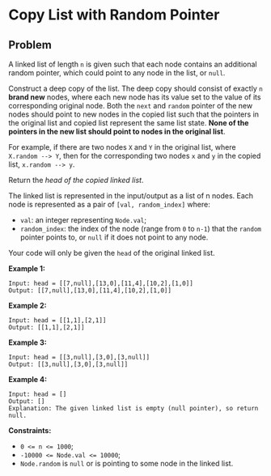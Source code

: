 # Copy List with Random Pointer

## Problem

A linked list of length `n` is given such that each node contains an additional random pointer, which could point to any
node in the list, or `null`.

Construct a deep copy of the list. The deep copy should consist of exactly `n` **brand new** nodes, where each new node
has its value set to the value of its corresponding original node. Both the `next` and `random` pointer of the new nodes
should point to new nodes in the copied list such that the pointers in the original list and copied list represent the
same list state. **None of the pointers in the new list should point to nodes in the original list**.

For example, if there are two nodes `X` and `Y` in the original list, where `X.random --> Y`, then for the corresponding
two nodes `x` and `y` in the copied list, `x.random --> y`.

Return the *head of the copied linked list*.

The linked list is represented in the input/output as a list of n nodes. Each node is represented as a pair
of `[val, random_index]` where:

- `val`: an integer representing `Node.val`;
- `random_index`: the index of the node (range from `0` to `n-1`) that the `random` pointer points to, or `null` if it
  does not point to any node.

Your code will only be given the `head` of the original linked list.

**Example 1:**

```
Input: head = [[7,null],[13,0],[11,4],[10,2],[1,0]]
Output: [[7,null],[13,0],[11,4],[10,2],[1,0]]
```

**Example 2:**

```
Input: head = [[1,1],[2,1]]
Output: [[1,1],[2,1]]
```

**Example 3:**

```
Input: head = [[3,null],[3,0],[3,null]]
Output: [[3,null],[3,0],[3,null]]
```

**Example 4:**

```
Input: head = []
Output: []
Explanation: The given linked list is empty (null pointer), so return null.
```

**Constraints:**

- `0 <= n <= 1000`;
- `-10000 <= Node.val <= 10000`;
- `Node.random` is `null` or is pointing to some node in the linked list.